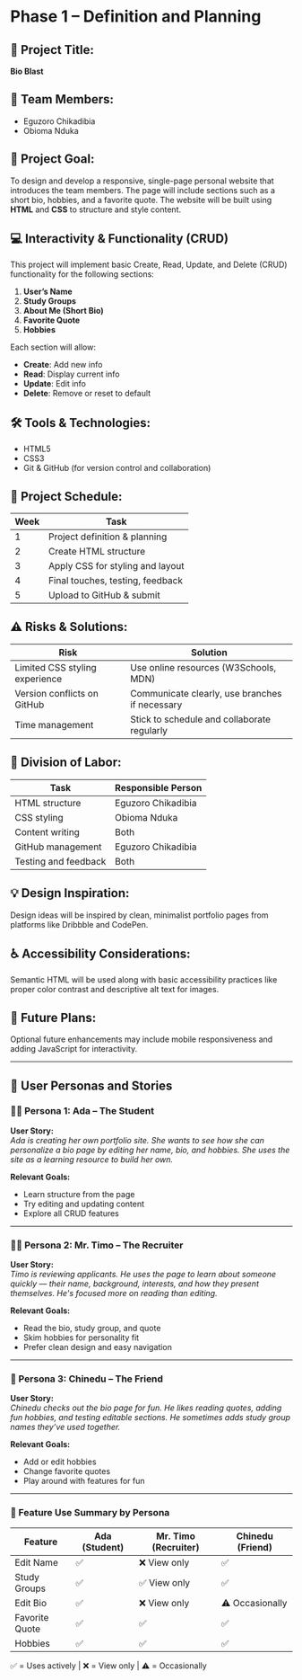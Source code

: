 # Phase 1 – Definition and Planning

## 📌 Project Title:
**Bio Blast**

## 👥 Team Members:
- Eguzoro Chikadibia  
- Obioma Nduka

## 🎯 Project Goal:
To design and develop a responsive, single-page personal website that introduces the team members. The page will include sections such as a short bio, hobbies, and a favorite quote. The website will be built using **HTML** and **CSS** to structure and style content.

## 💻 Interactivity & Functionality (CRUD)

This project will implement basic Create, Read, Update, and Delete (CRUD) functionality for the following sections:

1. **User’s Name**
2. **Study Groups**
3. **About Me (Short Bio)**
4. **Favorite Quote**
5. **Hobbies**

Each section will allow:
- **Create**: Add new info
- **Read**: Display current info
- **Update**: Edit info
- **Delete**: Remove or reset to default

## 🛠️ Tools & Technologies:
- HTML5  
- CSS3  
- Git & GitHub (for version control and collaboration)

## 📅 Project Schedule:

| Week | Task                              |
|------|-----------------------------------|
| 1    | Project definition & planning     |
| 2    | Create HTML structure             |
| 3    | Apply CSS for styling and layout  |
| 4    | Final touches, testing, feedback  |
| 5    | Upload to GitHub & submit         |

## ⚠️ Risks & Solutions:

| Risk                            | Solution                                          |
|---------------------------------|---------------------------------------------------|
| Limited CSS styling experience  | Use online resources (W3Schools, MDN)             |
| Version conflicts on GitHub     | Communicate clearly, use branches if necessary   |
| Time management                 | Stick to schedule and collaborate regularly       |

## 🔄 Division of Labor:

| Task                   | Responsible Person     |
|------------------------|------------------------|
| HTML structure         | Eguzoro Chikadibia     |
| CSS styling            | Obioma Nduka           |
| Content writing        | Both                   |
| GitHub management      | Eguzoro Chikadibia     |
| Testing and feedback   | Both                   |

## 💡 Design Inspiration:
Design ideas will be inspired by clean, minimalist portfolio pages from platforms like Dribbble and CodePen.

## ♿ Accessibility Considerations:
Semantic HTML will be used along with basic accessibility practices like proper color contrast and descriptive alt text for images.

## 🔮 Future Plans:
Optional future enhancements may include mobile responsiveness and adding JavaScript for interactivity.

---

## 👥 User Personas and Stories

### 🧑‍🎓 Persona 1: Ada – The Student  
**User Story:**  
*Ada is creating her own portfolio site. She wants to see how she can personalize a bio page by editing her name, bio, and hobbies. She uses the site as a learning resource to build her own.*

**Relevant Goals:**  
- Learn structure from the page  
- Try editing and updating content  
- Explore all CRUD features

---

### 👩‍💼 Persona 2: Mr. Timo – The Recruiter  
**User Story:**  
*Timo is reviewing applicants. He uses the page to learn about someone quickly — their name, background, interests, and how they present themselves. He's focused more on reading than editing.*

**Relevant Goals:**  
- Read the bio, study group, and quote  
- Skim hobbies for personality fit  
- Prefer clean design and easy navigation

---

### 🧑 Persona 3: Chinedu – The Friend  
**User Story:**  
*Chinedu checks out the bio page for fun. He likes reading quotes, adding fun hobbies, and testing editable sections. He sometimes adds study group names they’ve used together.*

**Relevant Goals:**  
- Add or edit hobbies  
- Change favorite quotes  
- Play around with features for fun

---

### 🔄 Feature Use Summary by Persona

| Feature           | Ada (Student) | Mr. Timo (Recruiter) | Chinedu (Friend) |
|-------------------|----------------|------------------------|-------------------|
| Edit Name         | ✅             | ❌ View only            | ✅                |
| Study Groups      | ✅             | ✅ View only            | ✅                |
| Edit Bio          | ✅             | ❌ View only            | ⚠️ Occasionally    |
| Favorite Quote    | ✅             | ✅                     | ✅                |
| Hobbies           | ✅             | ✅                     | ✅                |

✅ = Uses actively | ❌ = View only | ⚠️ = Occasionally
